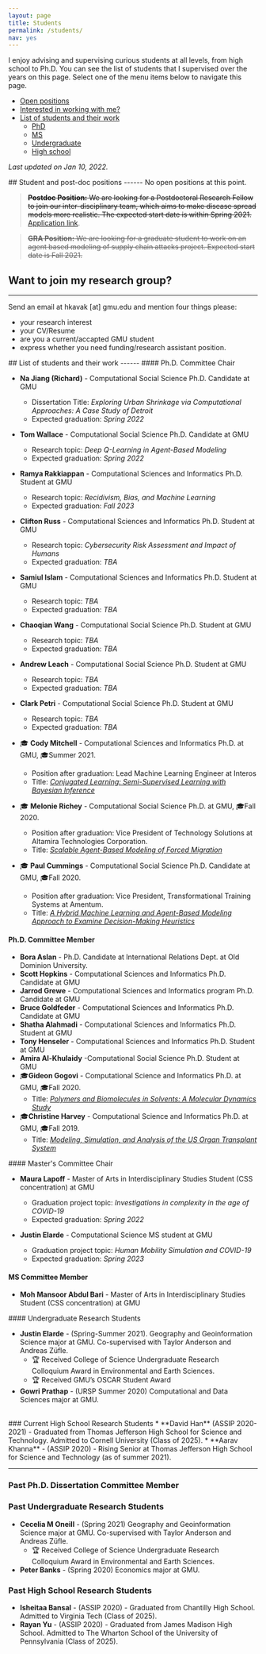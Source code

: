 ```yaml
---
layout: page
title: Students
permalink: /students/
nav: yes
---
```


I enjoy advising and supervising curious students at all levels, from high school to Ph.D. You can see the list of students that I supervised over the years on this page. Select one of the menu items below to navigate this page.

- [Open positions](#pos)
- [Interested in working with me?](#int)
- [List of students and their work](#lst)
    - [PhD](#lst-phd)
    - [MS](#lst-ms)
    - [Undergraduate](#lst-ug)
    - [High school](#lst-hs)

*Last updated on Jan 10, 2022.*


<a name="pos"/>
## Student and post-doc positions
------
No open positions at this point.

> ~~**Postdoc Position:** We are looking for a Postdoctoral Research Fellow to join our inter-disciplinary team, which aims to make disease spread models more realistic. The expected start date is within Spring 2021. [Application link](https://jobs.gmu.edu/postings/51722).~~

> ~~**GRA Position:** We are looking for a graduate student to work on an agent based modeling of supply chain attacks project. Expected start date is Fall 2021.~~
  
  
<a name="int"/>

## Want to join my research group?
------
Send an email at hkavak [at] gmu.edu and mention four things please:  
* your research interest
* your CV/Resume 
* are you a current/accapted GMU student
* express whether you need funding/research assistant position.

<!-- 
### ASSIP 2021 applicants
Thank you for your interest in ASSIP 2021. I have received staggering 105 student applications to work in my research group and started evaluating candidates. If you're on my short list, you should receive an invitation email by March 15, 2021.
-->
  
  
<a name="lst"/>
## List of students and their work
------
<a name="lst-phd"/>
#### Ph.D. Committee Chair

* **Na Jiang (Richard)** - Computational Social Science Ph.D. Candidate at GMU
  * Dissertation Title: *Exploring Urban Shrinkage via Computational Approaches: A Case Study of Detroit*
  * Expected graduation: *Spring 2022*
  
* **Tom Wallace** - Computational Social Science Ph.D. Candidate at GMU
  * Research topic: *Deep Q-Learning in Agent-Based Modeling*
  * Expected graduation: *Spring 2022*
  
* **Ramya Rakkiappan** - Computational Sciences and Informatics Ph.D. Student at GMU
  * Research topic: *Recidivism, Bias, and Machine Learning*
  * Expected graduation: *Fall 2023*

* **Clifton Russ** - Computational Sciences and Informatics Ph.D. Student at GMU
  * Research topic: *Cybersecurity Risk Assessment and Impact of Humans*
  * Expected graduation: *TBA*

* **Samiul Islam** - Computational Sciences and Informatics Ph.D. Student at GMU
  * Research topic: *TBA*
  * Expected graduation: *TBA*

* **Chaoqian Wang** - Computational Social Science Ph.D. Student at GMU
  * Research topic: *TBA*
  * Expected graduation: *TBA*
  
* **Andrew Leach** - Computational Social Science Ph.D. Student at GMU
  * Research topic: *TBA*
  * Expected graduation: *TBA*
  
* **Clark Petri** - Computational Social Science Ph.D. Student at GMU
  * Research topic: *TBA*
  * Expected graduation: *TBA*

* 🎓 **Cody Mitchell** - Computational Sciences and Informatics Ph.D. at GMU, 🎓Summer 2021.
  * Position after graduation: Lead Machine Learning Engineer at Interos
  * Title: [*Conjugated Learning: Semi-Supervised Learning with Bayesian Inference*](https://www.proquest.com/pqdtglobal/docview/2572959416/C16DBEF75FA1434APQ/)

* 🎓 **Melonie Richey** - Computational Social Science Ph.D. at GMU, 🎓Fall 2020. 
  * Position after graduation: Vice President of Technology Solutions at Altamira Technologies Corporation.
  * Title: [*Scalable Agent-Based Modeling of Forced Migration*](https://www.proquest.com/docview/2476160231)
  
* 🎓 **Paul Cummings** - Computational Social Science Ph.D. Candidate at GMU, 🎓Fall 2020. 
  * Position after graduation: Vice President, Transformational Training Systems at Amentum.
  * Title: [*A Hybrid Machine Learning and Agent-Based Modeling Approach to Examine Decision-Making Heuristics*](https://www.proquest.com/docview/2476545206)  
  
  
#### Ph.D. Committee Member
* **Bora Aslan** - Ph.D. Candidate at International Relations Dept. at Old Dominion University.
* **Scott Hopkins** - Computational Sciences and Informatics Ph.D. Candidate at GMU 
* **Jarrod Grewe** - Computational Sciences and Informatics program Ph.D. Candidate  at GMU
* **Bruce Goldfeder** - Computational Sciences and Informatics Ph.D. Candidate at GMU
* **Shatha Alahmadi** - Computational Sciences and Informatics Ph.D. Student at GMU
* **Tony Henseler** - Computational Sciences and Informatics Ph.D. Student at GMU
* **Amira Al-Khulaidy** -Computational Social Science Ph.D. Student at GMU
* 🎓**Gideon Gogovi** - Computational Science and Informatics Ph.D. at GMU, 🎓Fall 2020. 
  * Title: [*Polymers and Biomolecules in Solvents: A Molecular Dynamics Study*](https://www.proquest.com/docview/2476829588)  
* 🎓**Christine Harvey** - Computational Science and Informatics Ph.D. at GMU, 🎓Fall 2019.
  * Title: [*Modeling, Simulation, and Analysis of the US Organ Transplant System*](https://www.proquest.com/docview/2379670232)  
  
  
<a name="lst-ms"/>
#### Master's Committee Chair

* **Maura Lapoff** - Master of Arts in Interdisciplinary Studies Student (CSS concentration) at GMU
  * Graduation project topic: *Investigations in complexity in the age of COVID-19*
  * Expected graduation: *Spring 2022*

* **Justin Elarde** - Computational Science MS student at GMU
  * Graduation project topic: *Human Mobility Simulation and COVID-19*
  * Expected graduation: *Spring 2023*
  

#### MS Committee Member
* **Moh Mansoor Abdul Bari** - Master of Arts in Interdisciplinary Studies Student (CSS concentration) at GMU

<a name="lst-ug"/>
#### Undergraduate Research Students

* **Justin Elarde** - (Spring-Summer 2021). Geography and Geoinformation Science major at GMU. Co-supervised with Taylor Anderson and Andreas Züfle.
    * 🏆 Received College of Science Undergraduate Research Colloquium Award in Environmental and Earth Sciences.
    * 🏆 Received GMU’s OSCAR Student Award
* **Gowri Prathap** - (URSP Summer 2020) Computational and Data Sciences major at GMU. 

<br/>
### Current High School Research Students
* **David Han** (ASSIP 2020-2021) - Graduated from Thomas Jefferson High School for Science and Technology. Admitted to Cornell University (Class of 2025).
* **Aarav Khanna** - (ASSIP 2020) - Rising Senior at Thomas Jefferson High School for Science and Technology (as of summer 2021).

---

### Past Ph.D. Dissertation Committee Member



### Past Undergraduate Research Students
* **Cecelia M Oneill** - (Spring 2021) Geography and Geoinformation Science major at GMU. Co-supervised with Taylor Anderson and Andreas Züfle.
    * 🏆 Received College of Science Undergraduate Research Colloquium Award in Environmental and Earth Sciences.
* **Peter Banks** - (Spring 2020) Economics major at GMU.

### Past High School Research Students
* **Isheitaa Bansal** - (ASSIP 2020) - Graduated from Chantilly High School. Admitted to Virginia Tech (Class of 2025).
* **Rayan Yu** - (ASSIP 2020) - Graduated from James Madison High School. Admitted to The Wharton School of the University of Pennsylvania (Class of 2025).

